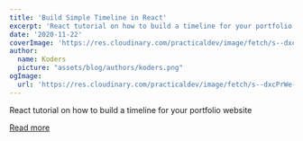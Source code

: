 ```yaml
---
title: 'Build Simple Timeline in React'
excerpt: 'React tutorial on how to build a timeline for your portfolio website'
date: '2020-11-22'
coverImage: 'https://res.cloudinary.com/practicaldev/image/fetch/s--dxcPrWe---/c_imagga_scale,f_auto,fl_progressive,h_420,q_auto,w_1000/https://dev-to-uploads.s3.amazonaws.com/i/tltwtvw2xfxfrdhjzeoc.png'
author:
  name: Koders
  picture: "assets/blog/authors/koders.png"
ogImage:
  url: 'https://res.cloudinary.com/practicaldev/image/fetch/s--dxcPrWe---/c_imagga_scale,f_auto,fl_progressive,h_420,q_auto,w_1000/https://dev-to-uploads.s3.amazonaws.com/i/tltwtvw2xfxfrdhjzeoc.png'
---
```


React tutorial on how to build a timeline for your portfolio website

[Read more](https://dev.to/alekswritescode/build-simple-timeline-in-react-474c)
